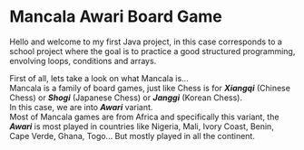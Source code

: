 # Mancala Awari Board Game

Hello and welcome to my first Java project, in this case corresponds to a school project where the goal is to practice a good structured programming, envolving loops, conditions and arrays.

First of all, lets take a look on what Mancala is...</br>
Mancala is a family of board games, just like Chess is for <b><i>Xiangqi</i></b> (Chinese Chess) or <b><i>Shogi</i></b> (Japanese Chess) or <b><i>Janggi</i></b> (Korean Chess).</br>
In this case, we are into <b><i>Awari</i></b> variant. </br>Most of Mancala games are from Africa and specifically this variant, the <b><i>Awari</i></b> is most played in countries like Nigeria, Mali, Ivory Coast, Benin, Cape Verde, Ghana, Togo... But mostly played in all the continent. </br> </br>
